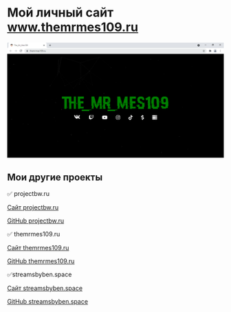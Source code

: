 # Мой личный сайт www.themrmes109.ru

![Скрин](assets/images/screenshot.png)

## Мои другие проекты

:white_check_mark: projectbw.ru

[Сайт projectbw.ru](https://projectbw.ru)

[GitHub projectbw.ru](https://projectbw.ru)



:white_check_mark: themrmes109.ru

[Сайт themrmes109.ru](https://themrmes109.ru)

[GitHub themrmes109.ru](https://themrmes109.ru)




:white_check_mark:streamsbyben.space

[Сайт streamsbyben.space](https://streamsbyben.space)

[GitHub streamsbyben.space](https://streamsbyben.space)
